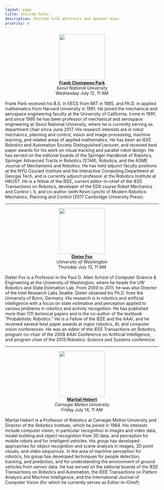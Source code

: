 ```yaml
---
layout: page
title: Invited Talks
description: Invited talk abstracts and speaker bios.
priority: 8
---
```


<div class="row">
  <div class="col-xs-12 col-md-4">
    <center>
      <img src="{{ site.baseurl }}/images/park.jpg" width="150" class="img-responsive">
      <br/>
      <b><a href="{{ site.baseurl }}/program/invitedtalks/park/">Frank Chongwoo Park</a></b>
      <br/>
      <i>Seoul National University</i>
      <br/>
      Wednesday July 12, 11 AM
      <br/><br/>
    </center>
  </div>
  <div class="col-xs-12 col-md-8 text-left">
    Frank Park received his B.S. in EECS from MIT in 1985, and Ph.D. in applied
    mathematics from Harvard University in 1991. He joined the mechanical and
    aerospace engineering faculty at the University of California, Irvine in
    1991, and since 1995 he has been professor of mechanical and aerospace
    engineering at Seoul National University, where he is currently serving as
    department chair since June 2017. His research interests are in robot
    mechanics, planning and control, vision and image processing, machine
    learning, and related areas of applied mathematics. He has been an IEEE
    Robotics and Automation Society Distinguished Lecturer, and received best
    paper awards for his work on visual tracking and parallel robot design. He
    has served on the editorial boards of the Springer Handbook of Robotics,
    Springer Advanced Tracts in Robotics (STAR), Robotica, and the ASME Journal
    of Mechanisms and Robotics. He has held adjunct faculty positions at the NYU
    Courant Institute and the Interactive Computing Department at Georgia Tech,
    and is currently adjunct professor at the Robotics Institute at HKUST. He is
    a fellow of the IEEE, current editor-in-chief of the IEEE Transactions on
    Robotics, developer of the EDX course Robot Mechanics and Control I, II, and
    co-author (with Kevin Lynch) of Modern Robotics: Mechanics, Planning and
    Control (2017 Cambridge University Press).
  </div>
</div>

<div class="row">
  <hr/>
</div>

<div class="row">
  <div class="col-xs-12 col-md-4">
    <center>
      <img src="{{ site.baseurl }}/images/fox.jpg" width="150" class="img-responsive">
      <br/>
      <b><a href="{{ site.baseurl }}/program/invitedtalks/fox/">Dieter Fox</a></b>
      <br/>
      <i>University of Washington</i>
      <br/>
      Thursday July 13, 11 AM
      <br/><br/>
    </center>
  </div>
  <div class="col-xs-12 col-md-8 text-left">
    Dieter Fox is a Professor in the Paul G. Allen School of Computer
    Science & Engineering at the University of Washington, where he heads the UW
    Robotics and State Estimation Lab. From 2009 to 2011, he was also Director of
    the Intel Research Labs Seattle. Dieter obtained his Ph.D. from the University
    of Bonn, Germany.  His research is in robotics and artificial intelligence with
    a focus on state estimation and perception applied to various problems in
    robotics and activity recognition. He has published more than 170 technical
    papers and is the co-author of the textbook “Probabilistic Robotics.” He is a
    Fellow of the IEEE and the AAAI, and he received several best paper awards at
    major robotics, AI, and computer vision conferences. He was an editor of the
    IEEE Transactions on Robotics, program co-chair of the 2008 AAAI Conference on
    Artificial Intelligence, and program chair of the 2013 Robotics: Science and
    Systems conference.
  </div>
</div>

<div class="row">
  <hr/>
</div>

<div class="row">
  <div class="col-xs-12 col-md-4">
    <center>
      <img src="{{ site.baseurl }}/images/hebert.jpg" width="150" class="img-responsive">
      <br/>
      <b><a href="{{ site.baseurl }}/program/invitedtalks/hebert/">Martial Hebert</a></b>
      <br/>
      <i>Carnegie Mellon University</i>
      <br/>
      Friday July 14, 11 AM
      <br/><br/>
    </center>
  </div>
  <div class="col-xs-12 col-md-8 text-left">
    Martial Hebert is a Professor of Robotics at Carnegie Mellon University and
    Director of the Robotics Institute, which he joined in 1984. His interests
    include computer vision, in particular recognition in images and video
    data, model building and object recognition from 3D data, and perception for
    mobile robots and for intelligent vehicles. His group has developed
    approaches for object recognition and scene analysis in images, 3D point
    clouds, and video sequences. In the area of machine perception for robotics,
    his group has developed techniques for people detection, tracking, and
    prediction, and for understanding the environment of ground vehicles from
    sensor data. He has served on the editorial boards of the IEEE Transactions on
    Robotics and Automation, the IEEE Transactions on Pattern Analysis and
    Machine Intelligence, and the International Journal of Computer Vision (for
    which he currently serves as Editor-in-Chief).
  </div>
</div>

<br/>
